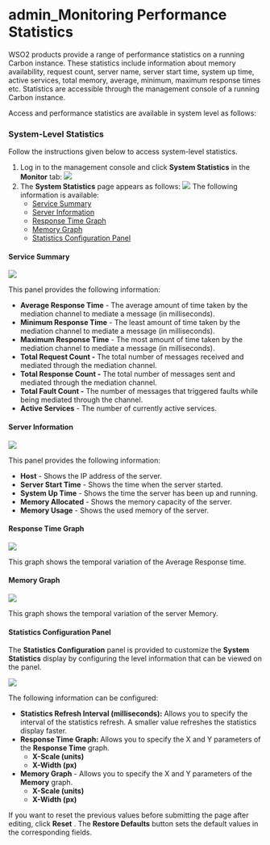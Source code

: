 # admin\_Monitoring Performance Statistics

WSO2 products provide a range of performance statistics on a running Carbon instance. These statistics include information about memory availability, request count, server name, server start time, system up time, active services, total memory, average, minimum, maximum response times etc. Statistics are accessible through the management console of a running Carbon instance.

Access and performance statistics are available in system level as follows:

### System-Level Statistics

Follow the instructions given below to access system-level statistics.

1.  Log in to the management console and click **System Statistics** in the **Monitor** tab:
    ![](/assets/attachments/126562881/126562882.png)
2.  The **System Statistics** page appears as follows:
    ![](/assets/attachments/126562881/126562886.png)
    The following information is available:
    -   [Service Summary](#admin_MonitoringPerformanceStatistics-ServiceSummary)
    -   [Server Information](#admin_MonitoringPerformanceStatistics-ServerInformation)
    -   [Response Time Graph](#admin_MonitoringPerformanceStatistics-ResponseTimeGraph)
    -   [Memory Graph](#admin_MonitoringPerformanceStatistics-MemoryGraph)
    -   [Statistics Configuration Panel](#admin_MonitoringPerformanceStatistics-StatisticsConfigurationPanel)

#### Service Summary

![](/assets/attachments/126562881/126562883.png)

This panel provides the following information:

-   **Average Response Time** - The average amount of time taken by the mediation channel to mediate a message (in milliseconds).
-   **Minimum Response Time** - The least amount of time taken by the mediation channel to mediate a message (in milliseconds).
-   **Maximum Response Time** - The most amount of time taken by the mediation channel to mediate a message (in milliseconds).
-   **Total Request Count -** The total number of messages received and mediated through the mediation channel.
-   **Total Response Count -** The total number of messages sent and mediated through the mediation channel.
-   **Total Fault Count -** The number of messages that triggered faults while being mediated through the channel.
-   **Active Services** - The number of currently active services.

#### Server Information

![](/assets/attachments/126562881/126562885.png)

This panel provides the following information:

-   **Host** - Shows the IP address of the server.
-   **Server Start Time** - Shows the time when the server started.
-   **System Up Time** - Shows the time the server has been up and running.
-   **Memory Allocated** - Shows the memory capacity of the server.
-   **Memory Usage** - Shows the used memory of the server.

#### Response Time Graph

![](/assets/attachments/126562881/126562884.png)

This graph shows the temporal variation of the Average Response time.

#### Memory Graph

![](/assets/attachments/126562881/126562890.png)

This graph shows the temporal variation of the server Memory.

#### Statistics Configuration Panel

The **Statistics Configuration** panel is provided to customize the **System Statistics** display by configuring the level information that can be viewed on the panel.

![](/assets/attachments/126562881/126562888.png)

The following information can be configured:

-   **Statistics Refresh Interval (milliseconds):** Allows you to specify the interval of the statistics refresh. A smaller value refreshes the statistics display faster.
-   **Response Time Graph:** Allows you to specify the X and Y parameters of the **Response Time** graph.
    -   **X-Scale (units)**
    -   **X-Width (px)**
-   **Memory Graph** - Allows you to specify the X and Y parameters of the **Memory** graph.
    -   **X-Scale (units)**
    -   **X-Width (px)**

If you want to reset the previous values before submitting the page after editing, click **Reset** . The **Restore Defaults** button sets the default values in the corresponding fields.
